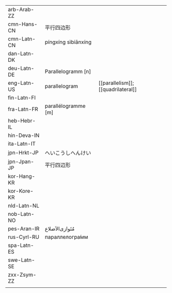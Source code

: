 | | | |
|-|-|-|
| arb-Arab-ZZ |  |  |
| cmn-Hans-CN | 平行四边形 |  |
| cmn-Latn-CN | píngxíng sìbiānxíng |  |
| dan-Latn-DK |  |  |
| deu-Latn-DE | Parallelogramm [n] |  |
| eng-Latn-US | parallelogram | [[parallelism]]; [[quadrilateral]] |
| fin-Latn-FI |  |  |
| fra-Latn-FR | parallélogramme [m] |  |
| heb-Hebr-IL |  |  |
| hin-Deva-IN |  |  |
| ita-Latn-IT |  |  |
| jpn-Hrkt-JP | へいこうしへんけい |  |
| jpn-Jpan-JP | 平行四辺形 |  |
| kor-Hang-KR |  |  |
| kor-Kore-KR |  |  |
| nld-Latn-NL |  |  |
| nob-Latn-NO |  |  |
| pes-Aran-IR | مُتَوازی‌الاَضلاع |  |
| rus-Cyrl-RU | параллелогра́мм |  |
| spa-Latn-ES |  |  |
| swe-Latn-SE |  |  |
| zxx-Zsym-ZZ |  |  |
|  |  |  |